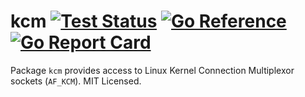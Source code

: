 # kcm [![Test Status](https://github.com/mdlayher/kcm/workflows/Test/badge.svg)](https://github.com/mdlayher/kcm/actions) [![Go Reference](https://pkg.go.dev/badge/github.com/mdlayher/kcm.svg)](https://pkg.go.dev/github.com/mdlayher/kcm)  [![Go Report Card](https://goreportcard.com/badge/github.com/mdlayher/kcm)](https://goreportcard.com/report/github.com/mdlayher/kcm)

Package `kcm` provides access to Linux Kernel Connection Multiplexor sockets
(`AF_KCM`). MIT Licensed.
